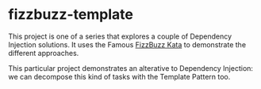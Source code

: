 # fizzbuzz-template
This project is one of a series that explores a couple of Dependency Injection solutions. It uses the Famous [FizzBuzz Kata](http://codingdojo.org/cgi-bin/index.pl?KataFizzBuzz) to demonstrate the different approaches.

This particular project demonstrates an alterative to Dependency Injection: we can decompose this kind of tasks with the Template Pattern too.
